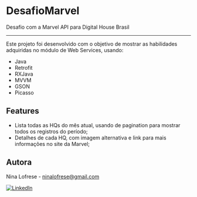 # DesafioMarvel
Desafio com a Marvel API para Digital House Brasil

***

Este projeto foi desenvolvido com o objetivo de mostrar as habilidades adquiridas no módulo de Web Services, usando:

- Java
- Retrofit
- RXJava
- MVVM
- GSON
- Picasso

## Features
- Lista todas as HQs do mês atual, usando de pagination para mostrar todos os registros do período;
- Detalhes de cada HQ, com imagem alternativa e link para mais informações no site da Marvel;


## Autora

Nina Lofrese - [ninalofrese@gmail.com](mailto:ninalofrese@gmail.com)

[![LinkedIn](https://img.shields.io/badge/LinkedIn-NinaLofrese-blue.svg?style=flat-square&logo=linkedin)](https://www.linkedin.com/in/ninalofrese/)
